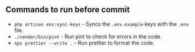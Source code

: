 ## Commands to run before commit

-   `php artisan env:sync-keys` - Syncs the `.env.example` keys with the `.env` file.
-   `./vendor/bin/pint` - Run pint to check for errors in the code.
-   `npx prettier --write .` - Run prettier to format the code.
